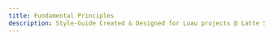 ```yaml
---
title: Fundamental Principles
description: Style-Guide Created & Designed for Luau projects @ Latte Softworks
---
```

